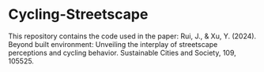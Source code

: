 # Cycling-Streetscape
This repository contains the code used in the paper:  Rui, J., &amp; Xu, Y. (2024). Beyond built environment: Unveiling the interplay of streetscape perceptions and cycling behavior. Sustainable Cities and Society, 109, 105525.
